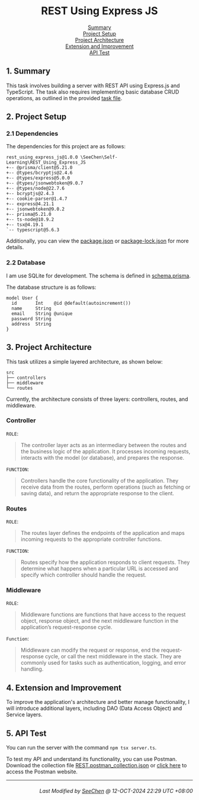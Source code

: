 <div align=center>

# REST Using Express JS

[Summary](#1-summary)</br>
[Project Setup](#2-project-setup)</br>
[Project Architecture](#3-project-architecture)</br>
[Extension and Improvement](#4-extension-and-improvement)</br>
[API Test](#5-api-test)</br>

</div>

## 1. Summary
This task involves building a server with REST API using Express.js and TypeScript. The task also requires implementing basic database CRUD operations, as outlined in the provided [task file](./Coding_Question_Set_1.txt).

## 2. Project Setup
### 2.1 Dependencies
The dependencies for this project are as follows:
```
rest_using_express_js@1.0.0 \SeeChen\Self-Learning\REST_Using_Express_JS
+-- @prisma/client@5.21.0
+-- @types/bcryptjs@2.4.6
+-- @types/express@5.0.0
+-- @types/jsonwebtoken@9.0.7
+-- @types/node@22.7.6
+-- bcryptjs@2.4.3
+-- cookie-parser@1.4.7
+-- express@4.21.1
+-- jsonwebtoken@9.0.2
+-- prisma@5.21.0
+-- ts-node@10.9.2
+-- tsx@4.19.1
`-- typescript@5.6.3
```

Additionally, you can view the [package.json](./package.json) or [package-lock.json](./package-lock.json) for more details.

### 2.2 Database
I am use SQLite for development. The schema is defined in [schema.prisma](./prisma/schema.prisma). 

The database structure is as follows:
```prisma
model User {
  id       Int    @id @default(autoincrement())
  name     String
  email    String @unique
  password String
  address  String
}
```

## 3. Project Architecture
This task utilizes a simple layered architecture, as shown below:
```
src
├── controllers
├── middleware
└── routes
```
Currently, the architecture consists of three layers: controllers, routes, and middleware.

### **Controller**
`ROLE`:
> The controller layer acts as an intermediary between the routes and the business logic of the application. It processes incoming requests, interacts with the model (or database), and prepares the response.

`FUNCTION`:
> Controllers handle the core functionality of the application. They receive data from the routes, perform operations (such as fetching or saving data), and return the appropriate response to the client.

### **Routes**
`ROLE`:
> The routes layer defines the endpoints of the application and maps incoming requests to the appropriate controller functions.

`FUNCTION`:
> Routes specify how the application responds to client requests. They determine what happens when a particular URL is accessed and specify which controller should handle the request.

### **Middleware**
`ROLE`:
> Middleware functions are functions that have access to the request object, response object, and the next middleware function in the application’s request-response cycle.

`Function`:
> Middleware can modify the request or response, end the request-response cycle, or call the next middleware in the stack. They are commonly used for tasks such as authentication, logging, and error handling.

## 4. Extension and Improvement
To improve the application's architecture and better manage functionality, I will introduce additional layers, including DAO (Data Access Object) and Service layers.

## 5. API Test
You can run the server with the command `npm tsx server.ts`.

To test my API and understand its functionality, you can use Postman. Download the collection file [REST.postman_collection.json](./REST.postman_collection.json) or [click here](https://yiyingpiaopiao.postman.co/workspace/user-api~6adfe4bb-2bc2-4b1d-8ba6-66928967946e/collection/25397697-e8cf12f6-9fa3-44d8-a088-68589638c2f2?action=share&creator=25397697) to access the Postman website.

---
<div align="right">

###### *Last Modified by [SeeChen](https://github.com/SeeChen/) @ 12-OCT-2024 22:29 UTC +08:00*
</div>